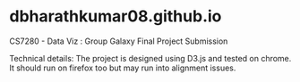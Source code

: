 # dbharathkumar08.github.io
CS7280 - Data Viz : Group Galaxy Final Project Submission

Technical details:
The project is designed using D3.js and tested on chrome. It should run on firefox too but may run into alignment issues. 
